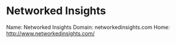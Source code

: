 
# Networked Insights

Name: Networked Insights
Domain: networkedinsights.com
Home: http://www.networkedinsights.com/
